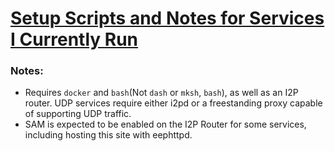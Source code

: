 [Setup Scripts and Notes for Services I Currently Run](index.html)
==================================================================

### Notes:

 - Requires `docker` and `bash`(Not `dash` or `mksh`, `bash`), as well as an
  I2P router. UDP services require either i2pd or a freestanding proxy capable
  of supporting UDP traffic.
 - SAM is expected to be enabled on the I2P Router for some services, including
  hosting this site with eephttpd.

```bash

```

